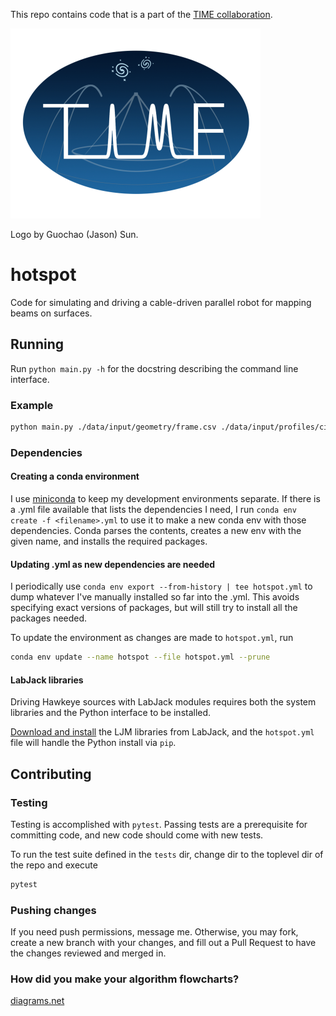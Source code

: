 This repo contains code that is a part of the [TIME collaboration](https://ui.adsabs.harvard.edu/abs/2014SPIE.9153E..1WC/abstract).

![TIME Collaboration](docs/img/time_logo.png)

Logo by Guochao (Jason) Sun.

# hotspot

Code for simulating and driving a cable-driven parallel robot for mapping beams on surfaces.

## Running

Run `python main.py -h` for the docstring describing the command line interface.

### Example

```bash
python main.py ./data/input/geometry/frame.csv ./data/input/profiles/circle.csv
```

### Dependencies

#### Creating a conda environment
I use [miniconda](https://docs.conda.io/en/latest/miniconda.html) to keep my development environments separate. If there is a .yml file available that lists the dependencies I need, I run `conda env create -f <filename>.yml` to use it to make a new conda env with those dependencies. Conda parses the contents, creates a new env with the given name, and installs the required packages.

#### Updating .yml as new dependencies are needed
I periodically use `conda env export --from-history | tee hotspot.yml` to dump whatever I've manually installed so far into the .yml. This avoids specifying exact versions of packages, but will still try to install all the packages needed.

To update the environment as changes are made to `hotspot.yml`, run

```bash
conda env update --name hotspot --file hotspot.yml --prune
```

#### LabJack libraries

Driving Hawkeye sources with LabJack modules requires both the system libraries and the Python interface to be installed.

[Download and install](https://labjack.com/support/software/installers/ljm) the LJM libraries from LabJack, and the `hotspot.yml` file will handle the Python install via `pip`.

## Contributing

### Testing
Testing is accomplished with `pytest`. Passing tests are a prerequisite for committing code, and new code should come with new tests.

To run the test suite defined in the `tests` dir, change dir to the toplevel dir of the repo and execute 
```bash
pytest
```

### Pushing changes
If you need push permissions, message me. Otherwise, you may fork, create a new branch with your changes, and fill out a Pull Request to have the changes reviewed and merged in.

### How did you make your algorithm flowcharts?
[diagrams.net](https://diagrams.net)
